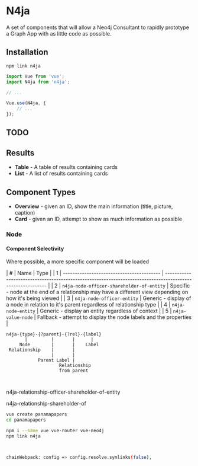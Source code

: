 # N4ja

A set of components that will allow a Neo4j Consultant to rapidly prototype a Graph App with as little code as possible.


## Installation

```
npm link n4ja
```

```javascript
import Vue from 'vue';
import N4ja from 'n4ja';

// ...

Vue.use(N4ja, {
    // ... 
});
```


## TODO



## Results

- **Table** - A table of results containing cards
- **List** - A list of results containing cards


## Component Types

- **Overview** - given an ID, show the main information (title, picture, caption)
- **Card** - given an ID, attempt to show as much information as possible





### Node


#### Component Selectivity

Where possible, a more specific component will be loaded

| # | Name                                      | Type                                                                                                       |
| 1 | ----------------------------------------- | ---------------------------------------------------------------------------------------------------------- |
| 2 | `n4ja-node-officer-shareholder-of-entity` | Specific - node at the end of a relationship may have a different view depending on how it's being viewed  |
| 3 | `n4ja-node-officer-entity`                | Generic - display of a node in relation to it's parent regardless of relationship type                     |
| 4 | `n4ja-node-entity`                        | Generic - display an entity regardless of context                                                          |
| 5 | `n4ja-value-node`                         | Fallback - attempt to display the node labels and the properties                                           |



```
n4ja-{type}-{?parent}-{?rel}-{label}
       |         |       |      |
     Node        |       |    Label
 Relationship    |       |
                 |       |
            Parent Label |
                    Relationship
                    from parent



````

n4ja-relationship-officer-shareholder-of-entity

n4ja-relationship-shareholder-of






```bash
vue create panamapapers
cd panamapapers 

npm i --save vue vue-router vue-neo4j       
npm link n4ja



chainWebpack: config => config.resolve.symlinks(false),
```

